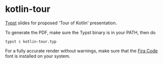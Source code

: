 # kotlin-tour

[Typst][typ] slides for proposed 'Tour of Kotlin' presentation.

To generate the PDF, make sure the Typst binary is in your PATH, then do

    typst c kotlin-tour.typ

For a fully accurate render without warnings, make sure that the
[Fira Code][fc] font is installed on your system.

[typ]: https://github.com/typst/typst
[fc]: https://github.com/tonsky/FiraCode
